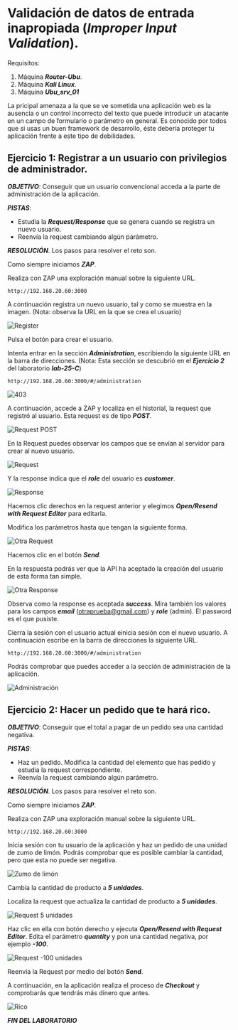 # Validación de datos de entrada inapropiada (***Improper Input Validation***).

     

Requisitos:
1. Máquina ***Router-Ubu***.
2. Máquina ***Kali Linux***.
3. Máquina ***Ubu_srv_01***

La pricipal amenaza a la que se ve sometida una aplicación web es la ausencia o un control incorrecto del texto que puede introducir un atacante en un campo de formulario o parámetro en general. Es conocido por todos que si usas un buen framework de desarrollo, éste debería proteger tu aplicación frente a este tipo de debilidades.

## Ejercicio 1: Registrar a un usuario con privilegios de administrador. 

***OBJETIVO***: Conseguir que un usuario convencional acceda a la parte de administración de la aplicación.

***PISTAS***: 

* Estudia la ***Request/Response*** que se genera cuando se registra un nuevo usuario. 
* Reenvía la request cambiando algún parámetro.

***RESOLUCIÓN***. Los pasos para resolver el reto son.

Como siempre iniciamos ***ZAP***.

Realiza con ZAP una exploración manual sobre la siguiente URL.
```
http://192.168.20.60:3000
```

A continuación registra un nuevo usuario, tal y como se muestra en la imagen.
(Nota: observa la URL en la que se crea el usuario)

![Register](../img/lab-25-G/202212051046.png)

Pulsa el botón para crear el usuario.

Intenta entrar en la sección ***Administration***, escribiendo la siguiente URL en la barra de direcciones.
(Nota: Esta sección se descubrió en el ***Ejercicio 2*** del laboratorio ***lab-25-C***)
```
http://192.168.20.60:3000/#/administration
```

![403](../img/lab-25-G/202212051116.png)


A continuación, accede a ZAP y localiza en el historial, la request que registró al usuario. Esta request es de tipo ***POST***.

![Request POST](../img/lab-25-G/202212051050.png)

En la Request puedes observar los campos que se envían al servidor para crear al nuevo usuario.

![Request](../img/lab-25-G/202212051051.png)

Y la response indica que el ***role*** del usuario es ***customer***.

![Response](../img/lab-25-G/202212051053.png)

Hacemos clic derechos en la request anterior y elegimos ***Open/Resend with Request Editor*** para editarla.

Modifica los parámetros hasta que tengan la siguiente forma.

![Otra Request](../img/lab-25-G/202212051101.png)

Hacemos clic en el botón ***Send***.

En la respuesta podrás ver que la API ha aceptado la creación del usuario de esta forma tan simple.

![Otra Response](../img/lab-25-G/202212051102.png)

Observa como la response es aceptada ***success***. Mira también los valores para los campos ***email*** (otraprueba@gmail.com) y ***role*** (admin). El password es el que pusiste.

Cierra la sesión con el usuario actual einicia sesión con el nuevo usuario. A continuación escribe en la barra de direcciones la siguiente URL.
```
http://192.168.20.60:3000/#/administration
```

Podrás comprobar que puedes acceder a la sección de administración de la aplicación.

![Administración](../img/lab-25-G/202212051124.png)


## Ejercicio 2: Hacer un pedido que te hará rico.

***OBJETIVO***: Conseguir que el total a pagar de un pedido sea una cantidad negativa.

***PISTAS***: 

* Haz un pedido. Modifica la cantidad del elemento que has pedido y estudia la request correspondiente.
* Reenvía la request cambiando algún parámetro.

***RESOLUCIÓN***. Los pasos para resolver el reto son.

Como siempre iniciamos ***ZAP***.

Realiza con ZAP una exploración manual sobre la siguiente URL.
```
http://192.168.20.60:3000
```

Inicia sesión con tu usuario de la aplicación y haz un pedido de una unidad de zumo de limón. Podrás comprobar que es posible cambiar la cantidad, pero que esta no puede ser negativa. 

![Zumo de limón](../img/lab-25-G/202212052029.png)

Cambia la cantidad de producto a ***5 unidades***.

Localiza la request que actualiza la cantidad de producto a ***5 unidades***. 

![Request 5 unidades](../img/lab-25-G/202212052012.png)

Haz clic en ella con botón derecho y ejecuta ***Open/Resend with Request Editor***. Edita el parámetro ***quantity*** y pon una cantidad negativa, por ejemplo ***-100***.

![Request -100 unidades](../img/lab-25-G/202212052015.png)

Reenvía la Request por medio del botón ***Send***.

A continuación, en la aplicación realiza el proceso de ***Checkout*** y comprobarás que tendrás más dinero que antes.

![Rico](../img/lab-25-G/202212052021.png)


***FIN DEL LABORATORIO***
